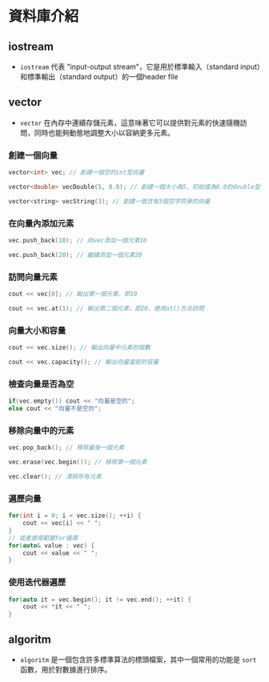 # 資料庫介紹
## iostream
+ `iostream` 代表 "input-output stream"，它是用於標準輸入（standard input）和標準輸出（standard output）的一個header file
## vector
+ `vector` 在內存中連續存儲元素，這意味著它可以提供對元素的快速隨機訪問，同時也能夠動態地調整大小以容納更多元素。

### 創建一個向量
```cpp
vector<int> vec; // 創建一個空的int型向量

vector<double> vecDouble(5, 0.0); // 創建一個大小為5，初始值為0.0的double型向量

vector<string> vecString(3); // 創建一個含有3個空字符串的向量
```
### 在向量內添加元素
```cpp
vec.push_back(10); // 向vec添加一個元素10

vec.push_back(20); // 繼續添加一個元素20
```

### 訪問向量元素
```cpp
cout << vec[0]; // 輸出第一個元素，即10

cout << vec.at(1); // 輸出第二個元素，即20，使用at()方法訪問
```
### 向量大小和容量
```cpp
cout << vec.size(); // 輸出向量中元素的個數

cout << vec.capacity(); // 輸出向量當前的容量
```
### 檢查向量是否為空
```cpp
if(vec.empty()) cout << "向量是空的";
else cout << "向量不是空的";
```
### 移除向量中的元素
```cpp
vec.pop_back(); // 移除最後一個元素

vec.erase(vec.begin()); // 移除第一個元素

vec.clear(); // 清除所有元素

```
### 遍歷向量
```cpp
for(int i = 0; i < vec.size(); ++i) {
    cout << vec[i] << " ";
}
// 或者使用範圍for循環
for(auto& value : vec) {
    cout << value << " ";
}
```
### 使用迭代器遍歷
```cpp
for(auto it = vec.begin(); it != vec.end(); ++it) {
    cout << *it << " ";
}

```
## algoritm
+ `algoritm`  是一個包含許多標準算法的標頭檔案，其中一個常用的功能是 `sort` 函數，用於對數據進行排序。
